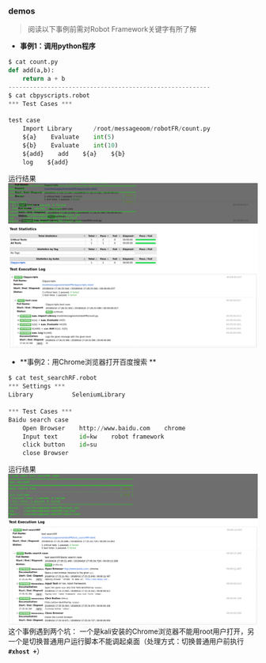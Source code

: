 ### demos

> 阅读以下事例前需对Robot Framework关键字有所了解

* **事例1：调用python程序**

```py
$ cat count.py    
def add(a,b):
    return a + b
---------------------------------------------------------
$ cat cbpyscripts.robot 
*** Test Cases ***

test case
    Import Library      /root/messageoom/robotFR/count.py
    ${a}    Evaluate    int(5)
    ${b}    Evaluate    int(10)
    ${add}    add    ${a}    ${b}
    log    ${add}
```

运行结果![](/assets/QQ截图20180416173030.png)![](/assets/QQ截图20180416173131.png)

* **事例2：用Chrome浏览器打开百度搜索 **

```py
$ cat test_searchRF.robot
*** Settings ***
Library           SeleniumLibrary

*** Test Cases ***
Baidu search case
    Open Browser    http://www.baidu.com    chrome
    Input text      id=kw    robot framework
    click button    id=su   
    close Browser
```

运行结果![](/assets/运行结果r.png)![](/assets/QQ截图20180416173634.png)这个事例遇到两个坑： 一个是kali安装的Chrome浏览器不能用root用户打开，另一个是切换普通用户运行脚本不能调起桌面（处理方式：切换普通用户前执行 **`#xhost +`**）



